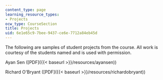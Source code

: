 ```yaml
---
content_type: page
learning_resource_types:
- Projects
ocw_type: CourseSection
title: Projects
uid: 6e1e65c9-7bee-9437-ce6e-7712a84eb45d
---
```


The following are samples of student projects from the course. All work is courtesy of the students named and is used with permission.

Ayan Sen ([PDF]({{< baseurl >}}/resources/ayansen))

Richard O'Bryant ([PDF]({{< baseurl >}}/resources/richardobryant))